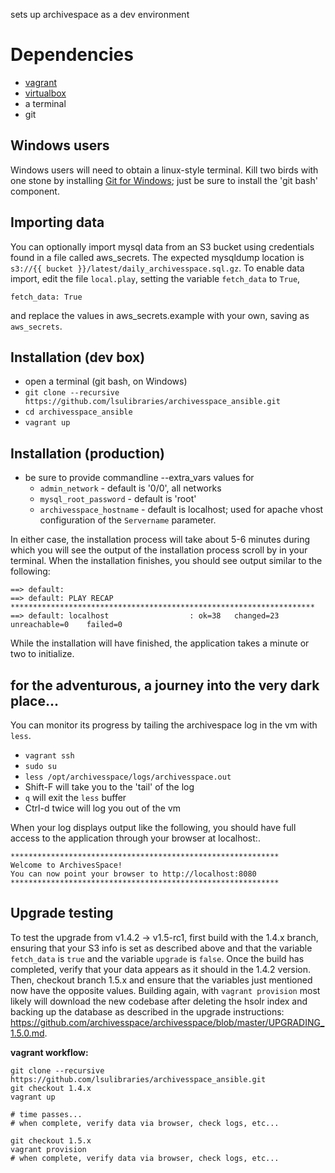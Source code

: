sets up archivespace as a dev environment

# Dependencies
- [vagrant](https://www.vagrantup.com/downloads.html)
- [virtualbox](http://www.oracle.com/technetwork/server-storage/virtualbox/downloads/index.html)
- a terminal
- git
  
## Windows users
Windows users will need to obtain a linux-style terminal.
Kill two birds with one stone by installing [Git for Windows](https://git-scm.com/downloads); just be sure to install the 'git bash' component.

## Importing data
You can optionally import mysql data from an S3 bucket using credentials found in a file called aws_secrets. 
The expected mysqldump location is `s3://{{ bucket }}/latest/daily_archivesspace.sql.gz`.
To enable data import, edit the file `local.play`, setting the variable `fetch_data` to `True`, 

~~~
fetch_data: True
~~~

and replace the values in aws_secrets.example with your own, saving as `aws_secrets`.

## Installation (dev box)
- open a terminal (git bash, on Windows)
- `git clone --recursive https://github.com/lsulibraries/archivesspace_ansible.git`
- `cd archivesspace_ansible`
- `vagrant up`


## Installation (production)
- be sure to provide commandline --extra_vars values for 
  - `admin_network` - default is '0/0', all networks
  - `mysql_root_password` - default is 'root'
  - `archivesspace_hostname` - default is localhost; used for apache vhost configuration of the `Servername` parameter.

In either case, the installation process will take about 5-6 minutes during which you will see the output of the installation process scroll by in your terminal.
When the installation finishes, you should see output similar to the following:

	==> default:
	==> default: PLAY RECAP ********************************************************************
	==> default: localhost                  : ok=38   changed=23   unreachable=0    failed=0

While the installation will have finished, the application takes a minute or two to initialize.


## for the adventurous, a journey into the very dark place...

You can monitor its progress by tailing the archivespace log in the vm with `less`.
- `vagrant ssh`
- `sudo su`
- `less /opt/archivesspace/logs/archivesspace.out`
- Shift-F will take you to the 'tail' of the log
- `q` will exit the `less` buffer
- Ctrl-d twice will log you out of the vm

When your log displays output like the following, you should have full access to the application through your browser at localhost:<port-number>.

	************************************************************
	Welcome to ArchivesSpace!
	You can now point your browser to http://localhost:8080
	************************************************************


## Upgrade testing

To test the upgrade from v1.4.2 -> v1.5-rc1, first build with the 1.4.x branch, ensuring that your S3 info is set as described above and that the variable `fetch_data` is `true` and the variable `upgrade` is `false`. Once the build has completed, verify that your data appears as it should in the 1.4.2 version. Then, checkout branch 1.5.x and ensure that the variables just mentioned now have the opposite values. Building again, with `vagrant provision` most likely will download the new codebase after deleting the hsolr index and backing up the database as described in the upgrade instructions: https://github.com/archivesspace/archivesspace/blob/master/UPGRADING_1.5.0.md.

**vagrant workflow:**

	git clone --recursive https://github.com/lsulibraries/archivesspace_ansible.git
	git checkout 1.4.x
	vagrant up
	
	# time passes...
	# when complete, verify data via browser, check logs, etc...
	
	git checkout 1.5.x
	vagrant provision
	# when complete, verify data via browser, check logs, etc...	
